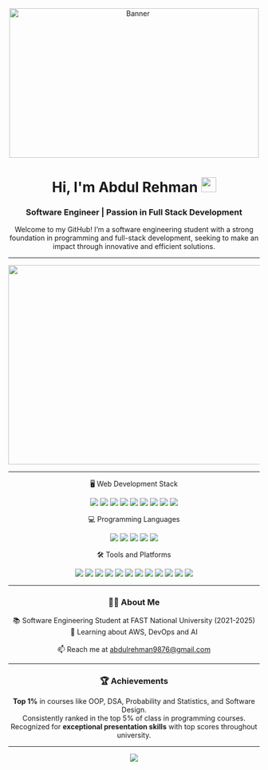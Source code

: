 <!-- Header Section with a Cool Banner -->
<div align="center"> 
<div>
  <img src="https://i.pinimg.com/originals/6f/e6/27/6fe62789fc50c205afba2471a1ffd106.gif" alt="Banner" width="500" height="300"/>
</div>

<h1>Hi, I'm Abdul Rehman   <img src="https://media.giphy.com/media/hvRJCLFzcasrR4ia7z/giphy.gif" width="30"> 
</h1>
<h3>Software Engineer | Passion in Full Stack Development</h3>

<!-- Introduction with GIF -->
  Welcome to my GitHub! I’m a software engineering student with a strong foundation in programming and full-stack development, seeking to make an impact through innovative and efficient solutions.
  
---
 <img src="http://github-profile-summary-cards.vercel.app/api/cards/profile-details?username=AbdulRehman-9876&theme=github_dark" alt="Banner" width="8000" height="400"/>

---
🖥️ Web Development Stack
<p align="center"> <img src="https://img.shields.io/badge/-React-61DAFB?style=flat&logo=react&logoColor=black"/> <img src="https://img.shields.io/badge/-Node.js-339933?style=flat&logo=node.js&logoColor=white"/> <img src="https://img.shields.io/badge/-Express-000000?style=flat&logo=express&logoColor=white"/> <img src="https://img.shields.io/badge/-MongoDB-47A248?style=flat&logo=mongodb&logoColor=white"/> <img src="https://img.shields.io/badge/-JavaScript-F7DF1E?style=flat&logo=javascript&logoColor=black"/> <img src="https://img.shields.io/badge/-HTML-E34F26?style=flat&logo=html5&logoColor=white"/> <img src="https://img.shields.io/badge/-CSS-1572B6?style=flat&logo=css3&logoColor=white"/> <img src="https://img.shields.io/badge/-Bootstrap-7952B3?style=flat&logo=bootstrap&logoColor=white"/> <img src="https://img.shields.io/badge/-Tailwind_CSS-38B2AC?style=flat&logo=tailwind-css&logoColor=white"/> </p>
💻 Programming Languages
<p align="center"> <img src="https://img.shields.io/badge/-JavaScript-F7DF1E?style=flat&logo=javascript&logoColor=black"/> <img src="https://img.shields.io/badge/-C++-00599C?style=flat&logo=cplusplus&logoColor=white"/> <img src="https://img.shields.io/badge/-Java-007396?style=flat&logo=java&logoColor=white"/> <img src="https://img.shields.io/badge/-Python-3776AB?style=flat&logo=python&logoColor=white"/> <img src="https://img.shields.io/badge/-SQL-4479A1?style=flat&logo=mysql&logoColor=white"/> </p>
🛠️ Tools and Platforms
<p align="center"> <img src="https://img.shields.io/badge/-Git-F05032?style=flat&logo=git&logoColor=white"/> <img src="https://img.shields.io/badge/-GitHub-181717?style=flat&logo=github&logoColor=white"/> <img src="https://img.shields.io/badge/-GitLab-FC6D26?style=flat&logo=gitlab&logoColor=white"/> <img src="https://img.shields.io/badge/-Firebase-FFCA28?style=flat&logo=firebase&logoColor=black"/> <img src="https://img.shields.io/badge/-Oracle-F80000?style=flat&logo=oracle&logoColor=white"/> <img src="https://img.shields.io/badge/-XAMPP-FB7A24?style=flat&logo=xampp&logoColor=white"/> <img src="https://img.shields.io/badge/-Apache-D22128?style=flat&logo=apache&logoColor=white"/> <img src="https://img.shields.io/badge/-MySQL-4479A1?style=flat&logo=mysql&logoColor=white"/> <img src="https://img.shields.io/badge/-VS_Code-007ACC?style=flat&logo=visual-studio-code&logoColor=white"/> <img src="https://img.shields.io/badge/-Eclipse-2C2255?style=flat&logo=eclipse&logoColor=white"/> <img src="https://img.shields.io/badge/-Linux-FCC624?style=flat&logo=linux&logoColor=black"/> <img src="https://img.shields.io/badge/-Docker-2496ED?style=flat&logo=docker&logoColor=white"/> </p>


---
### 👨‍💻 About Me

 📚 Software Engineering Student at FAST National University (2021-2025)<br/>
 🌱 Learning about AWS, DevOps and AI <br/><br/>
 📫 Reach me at [abdulrehman9876@gmail.com](mailto:abdulrehman9876@gmail.com)<br/>

---

### 🏆 Achievements
 **Top 1%** in courses like OOP, DSA, Probability and Statistics, and Software Design.<br/>
 Consistently ranked in the top 5% of class in programming courses.<br/>
 Recognized for **exceptional presentation skills** with top scores throughout university.<br/>

---

<!-- Footer Section with Contact Links -->
<p align="center">
  <a href="https://linkedin.com/in/abdulrehman-butt-">
    <img src="https://img.shields.io/badge/LinkedIn-blue?style=flat&logo=linkedin&labelColor=blue"/>
  </a>
</p>
</div>
